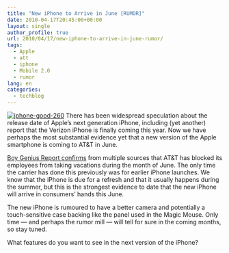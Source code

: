```yaml
---
title: "New iPhone to Arrive in June [RUMOR]"
date: 2010-04-17T20:45:00+00:00
layout: single
author_profile: true
url: 2010/04/17/new-iphone-to-arrive-in-june-rumor/
tags:
  - Apple
  - att
  - iphone
  - Mobile 2.0
  - rumor
lang: en
categories: 
  - techblog
---
```

[![iphone-good-260](http://lh3.ggpht.com/_vaUVXcmC3OI/S8oWyQA3tCI/AAAAAAAACAg/a4u36xUKxsw/iphone-good-260_thumb%5B3%5D.jpg?imgmax=800 "iphone-good-260")](http://lh6.ggpht.com/_vaUVXcmC3OI/S8oWwDu7MbI/AAAAAAAACAc/F24i3hpRO-Q/s1600-h/iphone-good-260%5B5%5D.jpg) There has been widespread speculation about the release date of Apple’s next generation iPhone, including (yet another) report that the Verizon iPhone is finally coming this year. Now we have perhaps the most substantial evidence yet that a new version of the Apple smartphone is coming to AT&T in June. 

[Boy Genius Report confirms](http://www.boygeniusreport.com/2010/04/16/att-blocks-employees-vacations-in-june-for-iphone-launch/) from multiple sources that AT&T has blocked its employees from taking vacations during the month of June. The only time the carrier has done this previously was for earlier iPhone launches. We know that the iPhone is due for a refresh and that it usually happens during the summer, but this is the strongest evidence to date that the new iPhone will arrive in consumers’ hands this June. 

The new iPhone is rumoured to have a better camera and potentially a touch-sensitive case backing like the panel used in the Magic Mouse. Only time — and perhaps the rumor mill — will tell for sure in the coming months, so stay tuned. 

What features do you want to see in the next version of the iPhone?